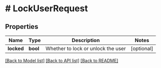 # # LockUserRequest

## Properties

Name | Type | Description | Notes
------------ | ------------- | ------------- | -------------
**locked** | **bool** | Whether to lock or unlock the user | [optional]

[[Back to Model list]](../../README.md#models) [[Back to API list]](../../README.md#endpoints) [[Back to README]](../../README.md)
